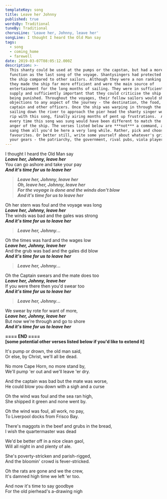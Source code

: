 ```yaml
---
templateKey: song
title: Leave her Johnny
published: true
wordsBy: Traditional
tuneBy: Traditional
chorusLine: 'Leave her, Johnny, leave her'
songLine: I thought I heard the Old Man say
tags:
  - song
  - coming_home
  - farewell
date: 2019-03-07T08:05:12.000Z
description: >-
  This shanty could be used at the pumps or the capstan, but had a more famous
  function as the last song of the voyage. Shantysingers had protected status on
  the ship compared to other sailors. Although they were a non ranking sailor,
  they made the ship far more efficient and were the main source of
  entertainment for the long months of sailing. They were in sufficiently short
  supply and sufficiently important that they could criticise the ship without
  being punished. Throughout the voyages, their fellow sailors would share their
  objections to any aspect of the journey - the destination, the food, the
  captain and other officers. Once the ship was warping in through the locks or
  sailing down the river to approach the pier head the shanty singer would let
  rip with this song, finally airing months of pent up frustrations.  As such,
  every time this song was sung would have been different to match the specific
  anger of the ship. The verses listed below are ***not*** a command, and if you
  sang them all you'd be here a very long while. Rather, pick and choose your
  favourites. Or better still, write some yourself about whatever's grinding
  your gears - the patriarchy, the government, rival pubs, viola players etc.
---
```

I thought I heard the Old Man say\
***Leave her, Johnny, leave her***\
You can go ashore and take your pay\
***And it's time for us to leave her***

>***Leave her, Johnny, leave her***\
***Oh, leave her, Johnny, leave her***\
***For the voyage is done and the winds don't blow***\
***And it's time for us to leave her***

Oh her stern was foul and the voyage was long\
***Leave her, Johnny, leave her***\
The winds was bad and the gales was strong\
***And it's time for us to leave her***

>***Leave her, Johnny...***

Oh the times was hard and the wages low\
***Leave her, Johnny, leave her***\
And the grub was bad and the gales did blow\
***And it's time for us to leave her***

>***Leave her, Johnny...***

Oh the Captain swears and the mate does too\
***Leave her, Johnny, leave her***\
If you were there then you'd swear too\
***And it's time for us to leave her***

>***Leave her, Johnny...***

We swear by rote for want of more,\
***Leave her, Johnny, leave her***\
But now we're through and go to shore\
***And it's time for us to leave her***

**==== END ====**\
**[some potential other verses listed below if you'd like to extend it]**

It's pump or drown, the old man said,\
Or else, by Christ, we'll all be dead.

No more Cape Horn, no more stand by,\
We'll pump 'er out and we'll leave 'er dry.

And the captain was bad but the mate was worse,\
He could blow you down with a sigh and a curse

Oh the wind was foul and the sea ran high,\
She shipped it green and none went by.

Oh the wind was foul, all work, no pay,\
To Liverpool docks from Frisco Bay.

There's maggots in the beef and grubs in the bread,\
I wish the quartermaster was dead

We'd be better off in a nice clean gaol,\
Will all night in and plenty of ale.

She's poverty-stricken and parish-rigged,\
And the bloomin' crowd is fever-stricked.

Oh the rats are gone and we the crew,\
It's damned high time we left 'er too.

And now it's time to say goodbye\
For the old pierhead's a-drawing nigh
